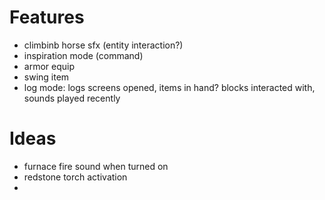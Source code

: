 # Features
- climbinb horse sfx (entity interaction?)
- inspiration mode (command)
- armor equip
- swing item
- log mode: logs screens opened, items in hand? blocks interacted with, sounds played recently

# Ideas
- furnace fire sound when turned on
- redstone torch activation
- 

